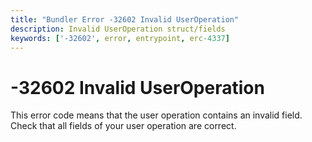 ```yaml
---
title: "Bundler Error -32602 Invalid UserOperation" 
description: Invalid UserOperation struct/fields
keywords: ['-32602', error, entrypoint, erc-4337]
---
```


# -32602 Invalid UserOperation

This error code means that the user operation contains an invalid field. Check that all fields of your user operation are correct. 